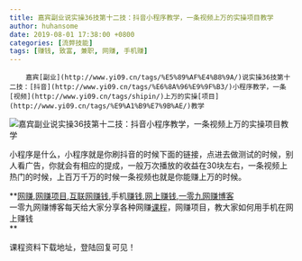 ```yaml
---
title: 嘉宾副业说实操36技第十二技：抖音小程序教学，一条视频上万的实操项目教学
author: huhansome
date: 2019-08-01 17:38:00 +0800
categories: [流弊技能]
tags: [赚钱, 致富, 兼职, 网赚, 手机赚]
---
```



        嘉宾[副业](http://www.yi09.cn/tags/%E5%89%AF%E4%B8%9A/)说实操36技第十二技：[抖音](http://www.yi09.cn/tags/%E6%8A%96%E9%9F%B3/)小程序教学，一条[视频](http://www.yi09.cn/tags/shipin/)上万的实操[项目](http://www.yi09.cn/tags/%E9%A1%B9%E7%9B%AE/)教学

![嘉宾副业说实操36技第十二技：抖音小程序教学，一条视频上万的实操项目教学](http://www.yi09.cn/zb_users/upload/2021/12/20211215204339163957221965295.jpeg)

小程序是什么，小程序就是你刷抖音的时候下面的链接，点进去做测试的时候，别人看广告，你就会有相应的提成，一般万次播放的收益在30块左右，一条视频上热门的时候，上百万千万的时候一条视频也就是你能赚上万的时候。

  

  

  

  

**[网赚](http://www.yi09.cn/tags/%E7%BD%91%E8%B5%9A/),[网赚项目](http://www.yi09.cn/tags/%E7%BD%91%E8%B5%9A%E9%A1%B9%E7%9B%AE/),[互联网赚钱](http://www.yi09.cn/tags/%E4%BA%92%E8%81%94%E7%BD%91%E8%B5%9A%E9%92%B1/),手机[赚钱](http://www.yi09.cn/tags/%E8%B5%9A%E9%92%B1/),[网上赚钱](http://www.yi09.cn/tags/%E7%BD%91%E4%B8%8A%E8%B5%9A%E9%92%B1/),[一零九网赚博客](http://www.yi09.cn/tags/%E4%B8%80%E9%9B%B6%E4%B9%9D%E7%BD%91%E8%B5%9A%E5%8D%9A%E5%AE%A2/)  
一零九网赚博客每天给大家分享各种网赚[课程](http://www.yi09.cn/tags/%E8%AF%BE%E7%A8%8B/)，网赚项目，教大家如何用手机在网上赚钱  
**  
  
  

课程资料下载地址，登陆回复可见！

